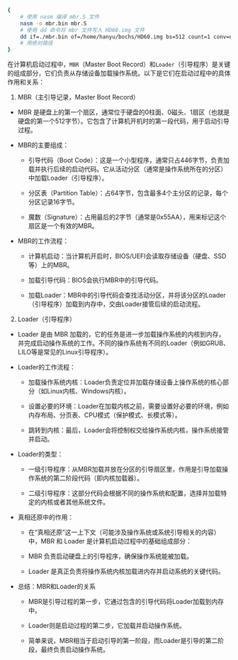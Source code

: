 
```  sh
{
    # 使用 nasm 编译 mbr.S 文件
    nasm -o mbr.bin mbr.S
    # 使用 dd 命令将 mbr 文件写入 HD60.img 文件
    dd if=./mbr.bin of=/home/hanyu/bochs/HD60.img bs=512 count=1 conv=notrunc
    # 用绝对路径
}
```

在计算机启动过程中，`MBR`（Master Boot Record）和`Loader`（引导程序）是关键的组成部分，它们负责从存储设备加载操作系统。以下是它们在启动过程中的具体作用和关系：

1. MBR（主引导记录，Master Boot Record）

 - MBR 是硬盘上的第一个扇区，通常位于硬盘的0柱面、0磁头、1扇区（也就是硬盘的第一个512字节）。它包含了计算机开机时的第一段代码，用于启动引导过程。

 - MBR的主要组成：
    - 引导代码（Boot Code）：这是一个小型程序，通常只占446字节，负责加载并执行后续的启动代码。它从活动分区（通常是操作系统所在的分区）中加载Loader（引导程序）。

    - 分区表（Partition Table）：占64字节，包含最多4个主分区的记录，每个分区记录16字节。

    - 魔数（Signature）：占用最后的2字节（通常是0x55AA），用来标记这个扇区是一个有效的MBR。

- MBR的工作流程：

    - 计算机启动：当计算机开启时，BIOS/UEFI会读取存储设备（硬盘、SSD等）上的MBR。

    - 加载引导代码：BIOS会执行MBR中的引导代码。

    - 加载Loader：MBR中的引导代码会查找活动分区，并将该分区的Loader（引导程序）加载到内存中，交由Loader接管后续的启动流程。

2. Loader（引导程序）

- Loader 是由 MBR 加载的，它的任务是进一步加载操作系统的内核到内存，并完成启动操作系统的工作。不同的操作系统有不同的Loader（例如GRUB、LILO等是常见的Linux引导程序）。

- Loader的工作流程：

    - 加载操作系统内核：Loader负责定位并加载存储设备上操作系统的核心部分（如Linux内核、Windows内核）。

    - 设置必要的环境：Loader在加载内核之前，需要设置好必要的环境，例如内存布局、分页表、CPU模式（保护模式、长模式等）。

    - 跳转到内核：最后，Loader会将控制权交给操作系统内核，操作系统接管并启动。

- Loader的类型：

    - 一级引导程序：从MBR加载并放在分区的引导扇区里，作用是引导加载操作系统的第二阶段代码（即内核加载器）。

    - 二级引导程序：这部分代码会根据不同的操作系统和配置，选择并加载特定的内核或者其他系统文件。

- 真相还原中的作用：

    - 在“真相还原”这一上下文（可能涉及操作系统或系统引导相关的内容）中，MBR 和 Loader 是计算机启动过程中的基础组成部分：

    - MBR 负责启动硬盘上的引导程序，确保操作系统能被加载。

    - Loader 是真正负责将操作系统内核加载进内存并启动系统的关键代码。

- 总结：MBR和Loader的关系

    - MBR是引导过程的第一步，它通过包含的引导代码将Loader加载到内存中。

    - Loader则是启动过程的第二步，它加载并启动操作系统。

    - 简单来说，MBR相当于启动引导的第一阶段，而Loader是引导的第二阶段，最终负责启动操作系统。